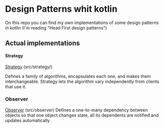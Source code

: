 # Design Patterns whit kotlin

On this repo you can find my own implementations of some design patterns in kotlin
(I'm reading "Head First design patterns")

## Actual implementations 

#### Strategy
[Strategy](./src/strategy/) (src/strategy/)
 
Defines a family of algorithms, encapsulates each one, and
makes them interchangeable. Strategy lets the algorithm
vary independently from clients that use it.

### Observer
[Observer](./src/observer) (src/observer)
Defines a one-to-many dependency between objects so that one object
changes state, all its dependents are notified and updates 
automatically
